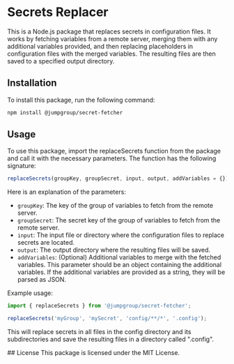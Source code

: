 # Secrets Replacer

This is a Node.js package that replaces secrets in configuration files. It works by fetching variables from a remote server, merging them with any additional variables provided, and then replacing placeholders in configuration files with the merged variables. The resulting files are then saved to a specified output directory.

## Installation
To install this package, run the following command:

```sh
npm install @jumpgroup/secret-fetcher
```

## Usage
To use this package, import the replaceSecrets function from the package and call it with the necessary parameters. The function has the following signature:

```js
replaceSecrets(groupKey, groupSecret, input, output, addVariables = {})
```
Here is an explanation of the parameters:
<ul>
  <li><code>groupKey</code>: The key of the group of variables to fetch from the remote server.</li>
  <li><code>groupSecret</code>: The secret key of the group of variables to fetch from the remote server.</li>
  <li><code>input</code>: The input file or directory where the configuration files to replace secrets are located.</li>
  <li><code>output</code>: The output directory where the resulting files will be saved. </li>
  <li><code>addVariables</code>: (Optional) Additional variables to merge with the fetched variables. This parameter should be an object containing the additional variables. If the additional variables are provided as a string, they will be parsed as JSON.</li>
</ul>

<p>Example usage:</p>

```js
import { replaceSecrets } from '@jumpgroup/secret-fetcher';

replaceSecrets('myGroup', 'mySecret', 'config/**/*', '.config'); 
```
This will replace secrets in all files in the config directory and its subdirectories and save the resulting files in a directory called ".config".

## License
This package is licensed under the MIT License.
